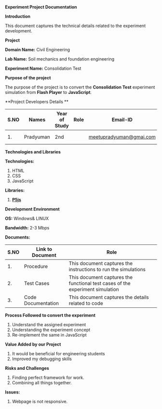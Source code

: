 **Experiment Project Documentation**

**Introduction**

This document captures the technical details related to the experiment development.

**Project**

**Domain Name:** Civil Engineering

**Lab Name:** Soil mechanics and foundation engineering

**Experiment Name:** Consolidation Test



**Purpose of the project**

The purpose of the project is to convert the **Consolidation Test** experiment simulation from **Flash Player** to **JavaScript**.

**Project Developers Details  **

| **S.NO** | **Names** | **Year of Study** | **Role** | **Email-ID** | **GitHub handles** |
| --- | --- | --- | --- | --- | --- |
| 1. | Pradyuman | 2nd |   | meetupradyuman@gmai.com | legendary-acp |

**Technologies and Libraries**

**Technologies:**

1. HTML
2. CSS
3. JavaScript

**Libraries:**

1. [**P5js**](https://www.p5js.org/)

**Development Environment**

**OS:** Windows&amp; LINUX

**Bandwidth:** 2-3 Mbps

**Documents:**

| **S.NO** | **Link to Document** | **Role** |
| --- | --- | --- |
| 1. | Procedure | This document captures the instructions to run the simulations |
| 2. | Test Cases | This document captures the functional test cases of the experiment simulation |
| 3. | Code Documentation | This document captures the details related to code |

**Process Followed to convert the experiment**

1. Understand the assigned experiment
2. Understanding the experiment concept
3. Re-implement the same in JavaScript

**Value Added by our Project**

1. It would be beneficial for engineering students
2. Improved my debugging skills

**Risks and Challenges**

1. Finding perfect framework for work.
2. Combining all things together.

**Issues:**

1. Webpage is not responsive.